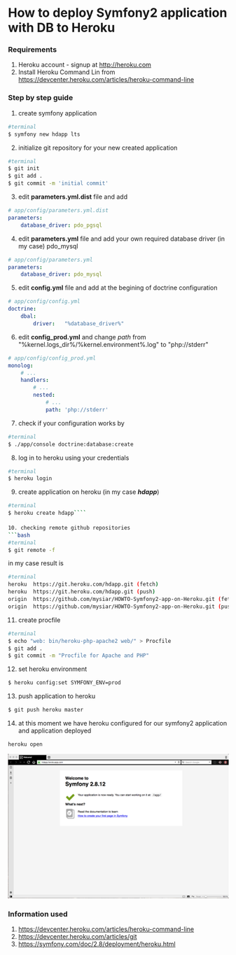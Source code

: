How to  deploy Symfony2 application with DB to Heroku
=====

### Requirements
1. Heroku account - signup at http://heroku.com
2. Install Heroku Command Lin from https://devcenter.heroku.com/articles/heroku-command-line

### Step by step guide

1.  create symfony application
 ```bash
#terminal
$ symfony new hdapp lts
```

2. initialize git repository for your new created application
 ```bash
#terminal
$ git init
$ git add .
$ git commit -m 'initial commit'
```

3.  edit **parameters.yml.dist** file and add
```yaml
# app/config/parameters.yml.dist
parameters:
    database_driver: pdo_pgsql
```  

4.   edit **parameters.yml** file and add your own required database driver (in my case) pdo_mysql
```yaml
# app/config/parameters.yml
parameters:
    database_driver: pdo_mysql
```  

5.   edit **config.yml** file and add at the begining of doctrine configuration
```yaml
# app/config/config.yml
doctrine:
    dbal:
        driver:   "%database_driver%"
```
6.  edit **config_prod.yml** and change *path* from "%kernel.logs_dir%/%kernel.environment%.log" to "php://stderr"
```yaml
# app/config/config_prod.yml
monolog:
    # ...
    handlers:
        # ...
        nested:
            # ...
            path: 'php://stderr'
```

7. check if your configuration works by
```bash
#terminal
$ ./app/console doctrine:database:create
```

8.  log in to heroku using your credentials
```bash
#terminal
$ heroku login
```
9. create application on heroku (in my case ***hdapp***)
```bash
#terminal
$ heroku create hdapp````

10. checking remote github repositories
```bash
#terminal
$ git remote -f
```
 in my case result is
 ```bash
 #terminal
heroku	https://git.heroku.com/hdapp.git (fetch)
heroku	https://git.heroku.com/hdapp.git (push)
origin	https://github.com/mysiar/HOWTO-Symfony2-app-on-Heroku.git (fetch)
origin	https://github.com/mysiar/HOWTO-Symfony2-app-on-Heroku.git (push)
```

11. create procfile
```bash
#terminal
$ echo "web: bin/heroku-php-apache2 web/" > Procfile
$ git add .
$ git commit -m "Procfile for Apache and PHP"
```
12. set heroku environment
```bash
$ heroku config:set SYMFONY_ENV=prod
```
13. push application to heroku
```bash
$ git push heroku master
```

14. at this moment we have heroku configured for our symfony2 application and application deployed
```bash
heroku open
```
<img src="web/img/img1.png" width="600">


### Information used
1. https://devcenter.heroku.com/articles/heroku-command-line
2. https://devcenter.heroku.com/articles/git
3. https://symfony.com/doc/2.8/deployment/heroku.html
